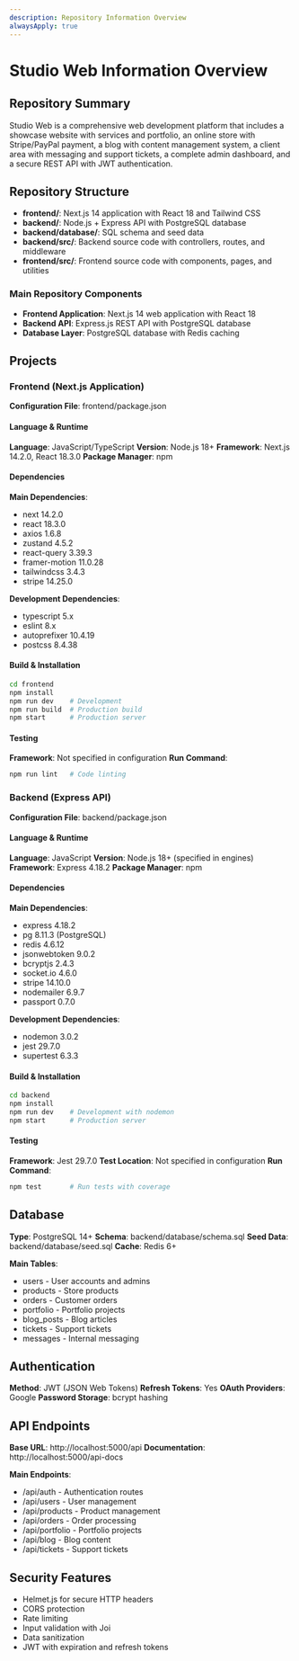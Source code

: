 ```yaml
---
description: Repository Information Overview
alwaysApply: true
---
```


# Studio Web Information Overview

## Repository Summary
Studio Web is a comprehensive web development platform that includes a showcase website with services and portfolio, an online store with Stripe/PayPal payment, a blog with content management system, a client area with messaging and support tickets, a complete admin dashboard, and a secure REST API with JWT authentication.

## Repository Structure
- **frontend/**: Next.js 14 application with React 18 and Tailwind CSS
- **backend/**: Node.js + Express API with PostgreSQL database
- **backend/database/**: SQL schema and seed data
- **backend/src/**: Backend source code with controllers, routes, and middleware
- **frontend/src/**: Frontend source code with components, pages, and utilities

### Main Repository Components
- **Frontend Application**: Next.js 14 web application with React 18
- **Backend API**: Express.js REST API with PostgreSQL database
- **Database Layer**: PostgreSQL database with Redis caching

## Projects

### Frontend (Next.js Application)
**Configuration File**: frontend/package.json

#### Language & Runtime
**Language**: JavaScript/TypeScript
**Version**: Node.js 18+
**Framework**: Next.js 14.2.0, React 18.3.0
**Package Manager**: npm

#### Dependencies
**Main Dependencies**:
- next 14.2.0
- react 18.3.0
- axios 1.6.8
- zustand 4.5.2
- react-query 3.39.3
- framer-motion 11.0.28
- tailwindcss 3.4.3
- stripe 14.25.0

**Development Dependencies**:
- typescript 5.x
- eslint 8.x
- autoprefixer 10.4.19
- postcss 8.4.38

#### Build & Installation
```bash
cd frontend
npm install
npm run dev    # Development
npm run build  # Production build
npm start      # Production server
```

#### Testing
**Framework**: Not specified in configuration
**Run Command**:
```bash
npm run lint   # Code linting
```

### Backend (Express API)
**Configuration File**: backend/package.json

#### Language & Runtime
**Language**: JavaScript
**Version**: Node.js 18+ (specified in engines)
**Framework**: Express 4.18.2
**Package Manager**: npm

#### Dependencies
**Main Dependencies**:
- express 4.18.2
- pg 8.11.3 (PostgreSQL)
- redis 4.6.12
- jsonwebtoken 9.0.2
- bcryptjs 2.4.3
- socket.io 4.6.0
- stripe 14.10.0
- nodemailer 6.9.7
- passport 0.7.0

**Development Dependencies**:
- nodemon 3.0.2
- jest 29.7.0
- supertest 6.3.3

#### Build & Installation
```bash
cd backend
npm install
npm run dev    # Development with nodemon
npm start      # Production server
```

#### Testing
**Framework**: Jest 29.7.0
**Test Location**: Not specified in configuration
**Run Command**:
```bash
npm test       # Run tests with coverage
```

## Database
**Type**: PostgreSQL 14+
**Schema**: backend/database/schema.sql
**Seed Data**: backend/database/seed.sql
**Cache**: Redis 6+

**Main Tables**:
- users - User accounts and admins
- products - Store products
- orders - Customer orders
- portfolio - Portfolio projects
- blog_posts - Blog articles
- tickets - Support tickets
- messages - Internal messaging

## Authentication
**Method**: JWT (JSON Web Tokens)
**Refresh Tokens**: Yes
**OAuth Providers**: Google
**Password Storage**: bcrypt hashing

## API Endpoints
**Base URL**: http://localhost:5000/api
**Documentation**: http://localhost:5000/api-docs

**Main Endpoints**:
- /api/auth - Authentication routes
- /api/users - User management
- /api/products - Product management
- /api/orders - Order processing
- /api/portfolio - Portfolio projects
- /api/blog - Blog content
- /api/tickets - Support tickets

## Security Features
- Helmet.js for secure HTTP headers
- CORS protection
- Rate limiting
- Input validation with Joi
- Data sanitization
- JWT with expiration and refresh tokens